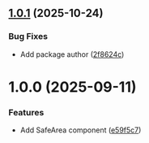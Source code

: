 ## [1.0.1](https://github.com/freakshowstudio/com.freakshowstudio.ugui-safearea-rect/compare/v1.0.0...v1.0.1) (2025-10-24)


### Bug Fixes

* Add package author ([2f8624c](https://github.com/freakshowstudio/com.freakshowstudio.ugui-safearea-rect/commit/2f8624cb630eb3fa41fa4d84bb94d9fa17bbe32f))

# 1.0.0 (2025-09-11)


### Features

* Add SafeArea component ([e59f5c7](https://github.com/freakshowstudio/com.freakshowstudio.ugui-safearea-rect/commit/e59f5c7cf141d4e8a2afcf8ac7b8c02122784973))
